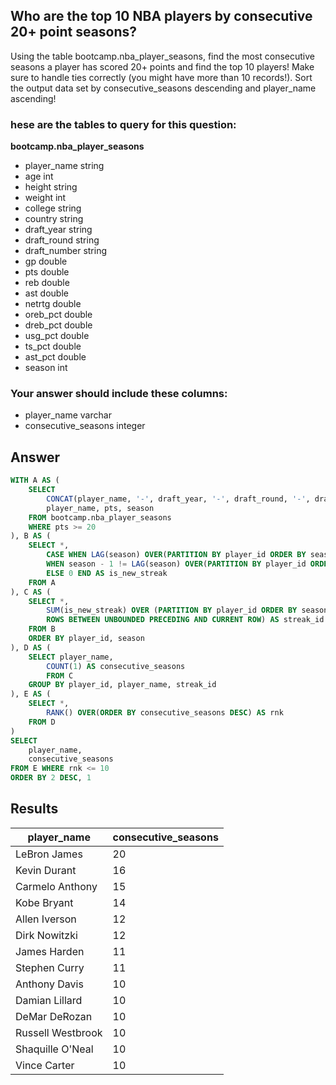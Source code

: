## Who are the top 10 NBA players by consecutive 20+ point seasons?
 
Using the table bootcamp.nba_player_seasons, find the most consecutive seasons a player has scored 20+ points and find the top 10 players! Make sure to handle ties correctly (you might have more than 10 records!). Sort the output data set by consecutive_seasons descending and player_name ascending!

### hese are the tables to query for this question:
**bootcamp.nba_player_seasons**
- player_name string
- age int
- height string
- weight int
- college string
- country string
- draft_year string
- draft_round string
- draft_number string
- gp double
- pts double
- reb double
- ast double
- netrtg double
- oreb_pct double
- dreb_pct double
- usg_pct double
- ts_pct double
- ast_pct double
- season int
### Your answer should include these columns:
- player_name varchar
- consecutive_seasons integer

## Answer
```sql
WITH A AS (
    SELECT 
        CONCAT(player_name, '-', draft_year, '-', draft_round, '-', draft_number) AS player_id,
        player_name, pts, season
    FROM bootcamp.nba_player_seasons
    WHERE pts >= 20
), B AS (
    SELECT *, 
        CASE WHEN LAG(season) OVER(PARTITION BY player_id ORDER BY season) IS NULL THEN 1
        WHEN season - 1 != LAG(season) OVER(PARTITION BY player_id ORDER BY season) THEN 1 
        ELSE 0 END AS is_new_streak
    FROM A
), C AS (
    SELECT *,
        SUM(is_new_streak) OVER (PARTITION BY player_id ORDER BY season
        ROWS BETWEEN UNBOUNDED PRECEDING AND CURRENT ROW) AS streak_id
    FROM B
    ORDER BY player_id, season
), D AS (
    SELECT player_name, 
        COUNT(1) AS consecutive_seasons 
        FROM C
    GROUP BY player_id, player_name, streak_id
), E AS (
    SELECT *,
        RANK() OVER(ORDER BY consecutive_seasons DESC) AS rnk 
    FROM D
)
SELECT 
    player_name, 
    consecutive_seasons 
FROM E WHERE rnk <= 10
ORDER BY 2 DESC, 1
```

## Results
| player_name       | consecutive_seasons |
|-------------------|---------------------|
| LeBron James      | 20                  |
| Kevin Durant      | 16                  |
| Carmelo Anthony   | 15                  |
| Kobe Bryant       | 14                  |
| Allen Iverson     | 12                  |
| Dirk Nowitzki     | 12                  |
| James Harden      | 11                  |
| Stephen Curry     | 11                  |
| Anthony Davis     | 10                  |
| Damian Lillard    | 10                  |
| DeMar DeRozan     | 10                  |
| Russell Westbrook | 10                  |
| Shaquille O'Neal  | 10                  |
| Vince Carter      | 10                  |